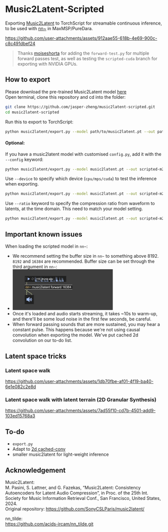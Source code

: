# Music2Latent-Scripted

Exporting [Music2Latent](https://github.com/SonyCSLParis/music2latent.git) to TorchScript for streamable continuous inference, to be used with [nn~](https://github.com/acids-ircam/nn_tilde.git) in MaxMSP/PureDara.  



https://github.com/user-attachments/assets/912aae55-618b-4e69-900c-c8c491dbef24


> Thanks [moiseshorta](https://github.com/moiseshorta) for adding the `forward-test.py` for multiple forward passes test, as well as testing the `scripted-cuda` branch for exporting with NVIDIA GPUs.

## How to export  

Please download the pre-trained Music2Latent model [here](https://huggingface.co/SonyCSLParis/music2latent)   
Open terminal, clone this repository and cd into the folder:   
```bash
git clone https://github.com/jasper-zheng/music2latent-scripted.git
cd music2latent-scripted
```
Run this to export to TorchScript:  
```bash
python music2latent/export.py --model path/to/music2latent.pt --out path/to/scripted-m2l.ts
```
#### Optional:  
If you have a music2latent model with customised `config.py`, add it with the `--config` keyword:  
```bash
python music2latent/export.py --model music2latent.pt --out scripted-m2l.ts --config config.py
```
Use `--device` to specify which device (`cpu/mps/cuda`) to test the inference when exporting.  
```bash
python music2latent/export.py --model music2latent.pt --out scripted-m2l.ts --device mps
```
Use `--ratio` keyword to specify the compression ratio from waveform to latents, at the time domain. This need to match your model setting.   
```bash
python music2latent/export.py --model music2latent.pt --out scripted-m2l.ts --ratio 4096
```

## Important known issues  
When loading the scripted model in `nn~`:  
 - We recommend setting the buffer size in `nn~` to something above 8192. `8192` and `16384` are recommended. Buffer size can be set through the third argument in `nn~`:  
 - <img src='assets/buffersize.jpg' width = '320px'></img>
 - Once it's loaded and audio starts streaming, it takes ~10s to warm-up, and there'll be some loud noise in the first few seconds, be careful.  
 - When forward passing sounds that are more sustained, you may hear a constant pulse. This happens because we're not using causal convolution when exporting the model. We've put cached 2d convolution on our to-do list.  


## Latent space tricks  

### Latent space walk



https://github.com/user-attachments/assets/1db70fbe-af01-4f19-ba40-6e1e082c2e8d



### Latent space walk with latent terrain (2D Granular Synthesis)  




https://github.com/user-attachments/assets/7ad55f10-cd7b-4501-add9-103ed15768a3






## To-do  
 - `export.py`   
 - Adapt to [2d cached-conv](https://github.com/jasper-zheng/cached_conv2d)  
 - smaller music2latent for light-weight inference  

## Acknowledgement  

Music2Latent:  
M. Pasini, S. Lattner, and G. Fazekas, “Music2Latent: Consistency Autoencoders for Latent Audio Compression”, in Proc. of the 25th Int. Society for Music Information Retrieval Conf., San Francisco, United States, 2024.  
Original repository: https://github.com/SonyCSLParis/music2latent/  

nn_tilde:  
https://github.com/acids-ircam/nn_tilde.git
